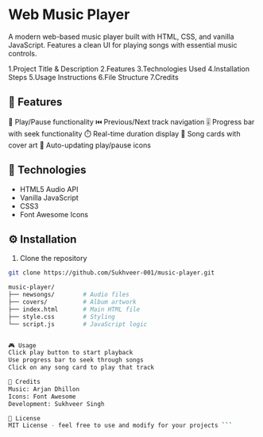 # Web Music Player
A modern web-based music player built with HTML, CSS, and vanilla JavaScript. Features a clean UI for playing  songs with essential music controls.


1.Project Title & Description
2.Features
3.Technologies Used
4.Installation Steps
5.Usage Instructions
6.File Structure
7.Credits


## 🎵 Features

🎵 Play/Pause functionality
⏮️ Previous/Next track navigation
🎚️ Progress bar with seek functionality
⏱️ Real-time duration display
🎴 Song cards with cover art
🔄 Auto-updating play/pause icons

## 🚀 Technologies

- HTML5 Audio API
- Vanilla JavaScript
- CSS3
- Font Awesome Icons

## ⚙️ Installation

1. Clone the repository
```bash
git clone https://github.com/Sukhveer-001/music-player.git

music-player/
├── newsongs/        # Audio files
├── covers/          # Album artwork
├── index.html       # Main HTML file
├── style.css        # Styling
└── script.js        # JavaScript logic


🎮 Usage
Click play button to start playback
Use progress bar to seek through songs
Click on any song card to play that track

🙏 Credits
Music: Arjan Dhillon
Icons: Font Awesome
Development: Sukhveer Singh

📝 License
MIT License - feel free to use and modify for your projects ```
